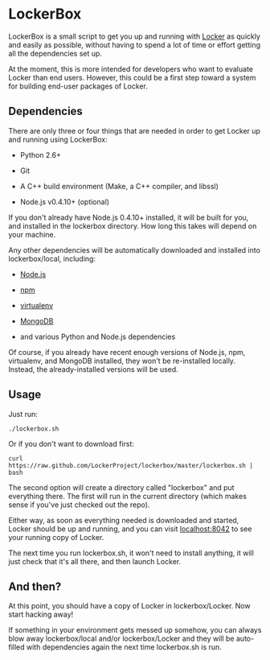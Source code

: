 # LockerBox #

LockerBox is a small script to get you up and running with
[Locker](http://lockerproject.org/) as quickly and easily as possible,
without having to spend a lot of time or effort getting all the
dependencies set up.

At the moment, this is more intended for developers who want to
evaluate Locker than end users. However, this could be a first step
toward a system for building end-user packages of Locker.

## Dependencies ##

There are only three or four things that are needed in order to get
Locker up and running using LockerBox:

 - Python 2.6+

 - Git

 - A C++ build environment (Make, a C++ compiler, and libssl)

 - Node.js v0.4.10+ (optional)
 

If you don't already have Node.js 0.4.10+ installed, it will be built
for you, and installed in the lockerbox directory. How long this takes
will depend on your machine.

Any other dependencies will be automatically downloaded and installed
into lockerbox/local, including:

 - [Node.js](http://nodejs.org)

 - [npm](http://npmjs.org)

 - [virtualenv](http://www.virtualenv.org/)

 - [MongoDB](http://mongodb.org)

 - and various Python and Node.js dependencies

Of course, if you already have recent enough versions of Node.js, npm,
virtualenv, and MongoDB installed, they won't be re-installed
locally. Instead, the already-installed versions will be used.

## Usage ##

Just run:

    ./lockerbox.sh

Or if you don't want to download first:

    curl https://raw.github.com/LockerProject/lockerbox/master/lockerbox.sh | bash

The second option will create a directory called "lockerbox" and put
everything there. The first will run in the current directory (which
makes sense if you've just checked out the repo).

Either way, as soon as everything needed is downloaded and started,
Locker should be up and running, and you can visit
[localhost:8042](http://localhost:8042/) to see your running copy of
Locker.

The next time you run lockerbox.sh, it won't need to install anything,
it will just check that it's all there, and then launch Locker.

## And then? ##

At this point, you should have a copy of Locker in
lockerbox/Locker. Now start hacking away!

If something in your environment gets messed up somehow, you can
always blow away lockerbox/local and/or lockerbox/Locker and they will
be auto-filled with dependencies again the next time lockerbox.sh is
run.

